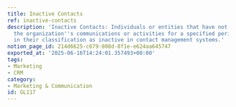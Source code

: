 ```yaml
---
title: Inactive Contacts
ref: inactive-contacts
description: 'Inactive Contacts: Individuals or entities that have not engaged with
  the organization''s communications or activities for a specified period, resulting
  in their classification as inactive in contact management systems.'
notion_page_id: 214d6625-c679-808d-8f1e-e624aa645747
exported_at: '2025-06-16T14:24:01.357493+00:00'
tags:
- Marketing
- CRM
category:
- Marketing & Communication
id: GL117
---
```


